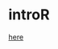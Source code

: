 # introR

<a href="https://raw.githubusercontent.com/phenoscanner/phenoscannerpy/master/phenoscanner.py" target="blank" download>here</a>

